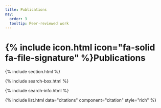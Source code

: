 ```yaml
---
title: Publications
nav:
  order: 3
  tooltip: Peer-reviewed work
---
```


# {% include icon.html icon="fa-solid fa-file-signature" %}Publications

{% include section.html %}

{% include search-box.html %}

{% include search-info.html %}

{% include list.html data="citations" component="citation" style="rich" %}
